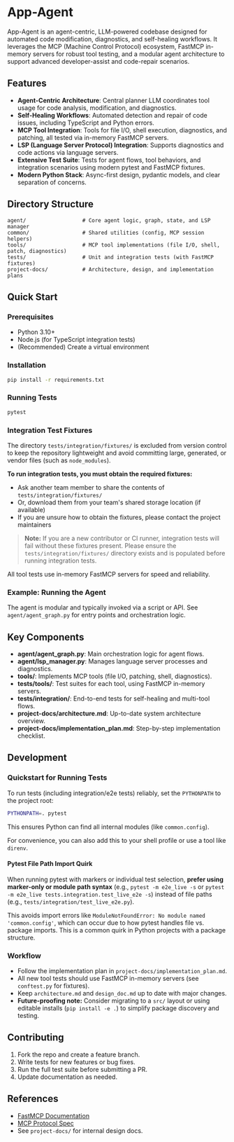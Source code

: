 # App-Agent

App-Agent is an agent-centric, LLM-powered codebase designed for automated code modification, diagnostics, and self-healing workflows. It leverages the MCP (Machine Control Protocol) ecosystem, FastMCP in-memory servers for robust tool testing, and a modular agent architecture to support advanced developer-assist and code-repair scenarios.

## Features

- **Agent-Centric Architecture**: Central planner LLM coordinates tool usage for code analysis, modification, and diagnostics.
- **Self-Healing Workflows**: Automated detection and repair of code issues, including TypeScript and Python errors.
- **MCP Tool Integration**: Tools for file I/O, shell execution, diagnostics, and patching, all tested via in-memory FastMCP servers.
- **LSP (Language Server Protocol) Integration**: Supports diagnostics and code actions via language servers.
- **Extensive Test Suite**: Tests for agent flows, tool behaviors, and integration scenarios using modern pytest and FastMCP fixtures.
- **Modern Python Stack**: Async-first design, pydantic models, and clear separation of concerns.

## Directory Structure

```
agent/                  # Core agent logic, graph, state, and LSP manager
common/                 # Shared utilities (config, MCP session helpers)
tools/                  # MCP tool implementations (file I/O, shell, patch, diagnostics)
tests/                  # Unit and integration tests (with FastMCP fixtures)
project-docs/           # Architecture, design, and implementation plans
```

## Quick Start

### Prerequisites

- Python 3.10+
- Node.js (for TypeScript integration tests)
- (Recommended) Create a virtual environment

### Installation

```bash
pip install -r requirements.txt
```

### Running Tests

```bash
pytest
```

### Integration Test Fixtures

The directory `tests/integration/fixtures/` is excluded from version control to keep the repository lightweight and avoid committing large, generated, or vendor files (such as `node_modules`).

**To run integration tests, you must obtain the required fixtures:**

- Ask another team member to share the contents of `tests/integration/fixtures/`
- Or, download them from your team's shared storage location (if available)
- If you are unsure how to obtain the fixtures, please contact the project maintainers

> **Note:** If you are a new contributor or CI runner, integration tests will fail without these fixtures present. Please ensure the `tests/integration/fixtures/` directory exists and is populated before running integration tests.


All tool tests use in-memory FastMCP servers for speed and reliability.

### Example: Running the Agent

The agent is modular and typically invoked via a script or API. See `agent/agent_graph.py` for entry points and orchestration logic.

## Key Components

- **agent/agent_graph.py**: Main orchestration logic for agent flows.
- **agent/lsp_manager.py**: Manages language server processes and diagnostics.
- **tools/**: Implements MCP tools (file I/O, patching, shell, diagnostics).
- **tests/tools/**: Test suites for each tool, using FastMCP in-memory servers.
- **tests/integration/**: End-to-end tests for self-healing and multi-tool flows.
- **project-docs/architecture.md**: Up-to-date system architecture overview.
- **project-docs/implementation_plan.md**: Step-by-step implementation checklist.

## Development

### Quickstart for Running Tests

To run tests (including integration/e2e tests) reliably, set the `PYTHONPATH` to the project root:

```sh
PYTHONPATH=. pytest
```

This ensures Python can find all internal modules (like `common.config`).

For convenience, you can also add this to your shell profile or use a tool like `direnv`.

#### Pytest File Path Import Quirk

When running pytest with markers or individual test selection, **prefer using marker-only or module path syntax** (e.g., `pytest -m e2e_live -s` or `pytest -m e2e_live tests.integration.test_live_e2e -s`) instead of file paths (e.g., `tests/integration/test_live_e2e.py`).

This avoids import errors like `ModuleNotFoundError: No module named 'common.config'`, which can occur due to how pytest handles file vs. package imports. This is a common quirk in Python projects with a package structure.

### Workflow

- Follow the implementation plan in `project-docs/implementation_plan.md`.
- All new tool tests should use FastMCP in-memory servers (see `conftest.py` for fixtures).
- Keep `architecture.md` and `design_doc.md` up to date with major changes.
- **Future-proofing note:** Consider migrating to a `src/` layout or using editable installs (`pip install -e .`) to simplify package discovery and testing.

## Contributing

1. Fork the repo and create a feature branch.
2. Write tests for new features or bug fixes.
3. Run the full test suite before submitting a PR.
4. Update documentation as needed.

## References

- [FastMCP Documentation](https://gofastmcp.com)
- [MCP Protocol Spec](https://github.com/mcp-protocol/spec)
- See `project-docs/` for internal design docs.
